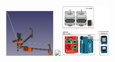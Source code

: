 <a href="https://github.com/photogrammetry-scanner/mechanics/tree/main/moving-camera"><img width=25% src="https://github.com/photogrammetry-scanner/.github/blob/main/images/moving-camera-model.png" /></a> <a href="https://github.com/photogrammetry-scanner/.github/tree/main/videos"><img width=25% src="https://github.com/photogrammetry-scanner/.github/raw/main/videos/moving-camera-example1.gif" /></a> <a href="https://github.com/photogrammetry-scanner/docs"><img width=25% src="https://github.com/photogrammetry-scanner/docs/raw/main/images/overview.png"></img></a>
